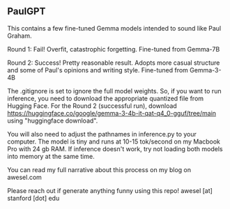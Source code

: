 ## PaulGPT

This contains a few fine-tuned Gemma models intended to sound like Paul Graham.

Round 1: Fail! Overfit, catastrophic forgetting. Fine-tuned from Gemma-7B

Round 2: Success! Pretty reasonable result. Adopts more casual structure and some of Paul's opinions and writing style. Fine-tuned from Gemma-3-4B

The .gitignore is set to ignore the full model weights. So, if you want to run inference, you need to download the appropriate quantized file from Hugging Face. For the Round 2 (successful run), download https://huggingface.co/google/gemma-3-4b-it-qat-q4_0-gguf/tree/main using "huggingface download".

You will also need to adjust the pathnames in inference.py to your computer. The model is tiny and runs at 10-15 tok/second on my Macbook Pro with 24 gb RAM. If inference doesn't work, try not loading both models into memory at the same time.

You can read my full narrative about this process on my blog on awesel.com

Please reach out if generate anything funny using this repo! awesel [at] stanford [dot] edu
